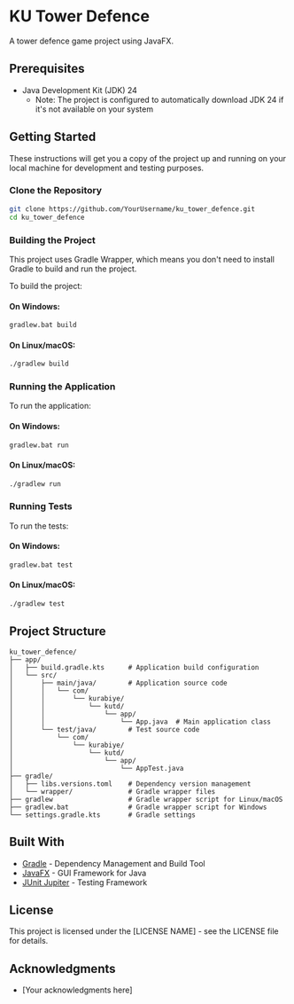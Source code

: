 # KU Tower Defence

A tower defence game project using JavaFX.

## Prerequisites

- Java Development Kit (JDK) 24
  - Note: The project is configured to automatically download JDK 24 if it's not available on your system

## Getting Started

These instructions will get you a copy of the project up and running on your local machine for development and testing purposes.

### Clone the Repository

```bash
git clone https://github.com/YourUsername/ku_tower_defence.git
cd ku_tower_defence
```

### Building the Project

This project uses Gradle Wrapper, which means you don't need to install Gradle to build and run the project.

To build the project:

#### On Windows:
```bash
gradlew.bat build
```

#### On Linux/macOS:
```bash
./gradlew build
```

### Running the Application

To run the application:

#### On Windows:
```bash
gradlew.bat run
```

#### On Linux/macOS:
```bash
./gradlew run
```

### Running Tests

To run the tests:

#### On Windows:
```bash
gradlew.bat test
```

#### On Linux/macOS:
```bash
./gradlew test
```

## Project Structure

```
ku_tower_defence/
├── app/
│   ├── build.gradle.kts      # Application build configuration
│   └── src/
│       ├── main/java/        # Application source code
│       │   └── com/
│       │       └── kurabiye/
│       │           └── kutd/
│       │               └── app/
│       │                   └── App.java  # Main application class
│       └── test/java/        # Test source code
│           └── com/
│               └── kurabiye/
│                   └── kutd/
│                       └── app/
│                           └── AppTest.java
├── gradle/
│   ├── libs.versions.toml    # Dependency version management
│   └── wrapper/              # Gradle wrapper files
├── gradlew                   # Gradle wrapper script for Linux/macOS
├── gradlew.bat               # Gradle wrapper script for Windows
└── settings.gradle.kts       # Gradle settings
```

## Built With

* [Gradle](https://gradle.org/) - Dependency Management and Build Tool
* [JavaFX](https://openjfx.io/) - GUI Framework for Java
* [JUnit Jupiter](https://junit.org/junit5/) - Testing Framework

## License

This project is licensed under the [LICENSE NAME] - see the LICENSE file for details.

## Acknowledgments

* [Your acknowledgments here]
